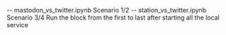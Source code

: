 -- mastodon_vs_twitter.ipynb Scenario 1/2
-- station_vs_twitter.ipynb Scenario 3/4
Run the block from the first to last after starting all the local service



